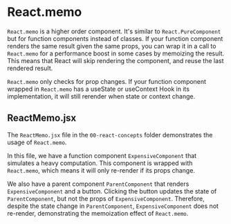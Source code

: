 # React.memo

`React.memo` is a higher order component. It's similar to `React.PureComponent` but for function components instead of classes. If your function component renders the same result given the same props, you can wrap it in a call to `React.memo` for a performance boost in some cases by memoizing the result. This means that React will skip rendering the component, and reuse the last rendered result.

`React.memo` only checks for prop changes. If your function component wrapped in `React.memo` has a useState or useContext Hook in its implementation, it will still rerender when state or context change.

## ReactMemo.jsx

The `ReactMemo.jsx` file in the `00-react-concepts` folder demonstrates the usage of `React.memo`.

In this file, we have a function component `ExpensiveComponent` that simulates a heavy computation. This component is wrapped with `React.memo`, which means it will only re-render if its props change.

We also have a parent component `ParentComponent` that renders `ExpensiveComponent` and a button. Clicking the button updates the state of `ParentComponent`, but not the props of `ExpensiveComponent`. Therefore, despite the state change in `ParentComponent`, `ExpensiveComponent` does not re-render, demonstrating the memoization effect of `React.memo`.
